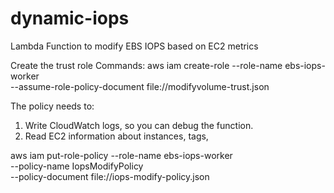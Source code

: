 # dynamic-iops
Lambda Function to modify EBS IOPS based on EC2 metrics

Create the trust role
Commands:
aws iam create-role --role-name ebs-iops-worker \
    --assume-role-policy-document file://modifyvolume-trust.json

The policy needs to:
1. Write CloudWatch logs, so you can debug the function.
2. Read EC2 information about instances, tags,


aws iam put-role-policy --role-name ebs-iops-worker \
    --policy-name IopsModifyPolicy \
    --policy-document file://iops-modify-policy.json
